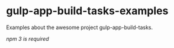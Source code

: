 # gulp-app-build-tasks-examples
Examples about the awesome project gulp-app-build-tasks.

*npm 3 is required*